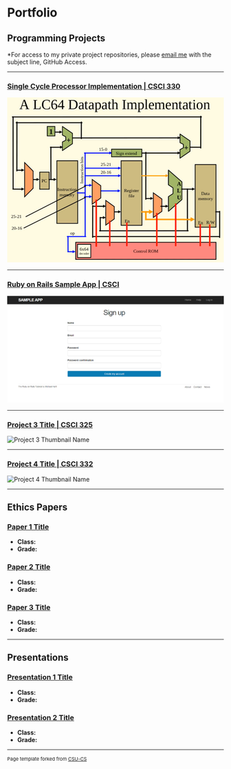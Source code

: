 Portfolio
=========

Programming Projects
--------------------

*For access to my private project repositories, please [email me](mailto:example@csustudent.net?subject=GitHub%20Access) with the subject line, GitHub Access.

---
### [Single Cycle Processor Implementation | CSCI 330](project1)

![Single Cycle Processor Implementation](images/SSP.PNG)

---
### [Ruby on Rails Sample App | CSCI ](project2)

![Project 2 Thumbnail Name](images/SampleApp2.PNG)

---
### [Project 3 Title | CSCI 325](project3)

![Project 3 Thumbnail Name](images/dummy_thumbnail.jpg)

---
### [Project 4 Title | CSCI 332](project4)

![Project 4 Thumbnail Name](images/dummy_thumbnail.jpg)

---

Ethics Papers
-------------

### [Paper 1 Title](/pdf/paper1.pdf)

-   **Class:**  
-   **Grade:**

### [Paper 2 Title](/pdf/paper2.pdf)

-   **Class:** 
-   **Grade:**

### [Paper 3 Title](/pdf/paper3.pdf)

-   **Class:** 
-   **Grade:**

---

Presentations
-------------

### [Presentation 1 Title](/pdf/presentation1.pdf)

- **Class:** 
- **Grade:**


### [Presentation 2 Title](/pdf/presentation2.pdf)

- **Class:** 
- **Grade:**

---

<p style="font-size:11px">Page template forked from <a href="https://github.com/csu-cs/csci-portfolio">CSU-CS</a></p>
<!-- Remove above link if you don't want to attributive -->
